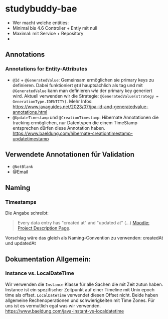 # studybuddy-bae

- Wer macht welche entities:
- Minimal bis 4.6 Controller + Entiy mit null
- Maximal: mit Service + Repository
- 


## Annotations
### Annotations for Entity-Attributes
- `@Id` + `@GeneratedValue`: Gemeinsam ermöglichen sie primary keys zu definieren. 
 Dabei funktioniert `@Id` hauptsächlich als tag und mit `@GeneratedValue` kann man definieren *wie* der primary key generiert wird. 
 Aktuell verwenden wir die Strategie: `@GeneratedValue(strategy = GenerationType.IDENTITY)`. 
 Mehr Infos: https://www.javaguides.net/2023/07/jpa-id-and-generatedvalue-annotations.html
- `@UpdateTimestamp` und `@CreationTimestamp`: Hibernate Annotationen die tracking ermöglichen, nur Datentypen die einem TimeStamp entsprechen dürfen diese Annotation haben. https://www.baeldung.com/hibernate-creationtimestamp-updatetimestamp

## Verwendete Annotationen für Validation
- `@NotBlank`
- @Email


## Naming

### Timestamps

Die Angabe schreibt:
> Every data entry has "created at" and "updated at" (...) [Moodle: Project Description Page](https://moodle.technikum-wien.at/mod/page/view.php?id=1963792).  


Vorschlag wäre das gleich als Naming-Convention zu verwenden: createdAt und updatedAt  




## Dokumentation Allgemein: 
### Instance vs. LocalDateTime
Wir verwenden die `Instance` Klasse für alle Sachen die mit Zeit zutun haben. 
Instance ist ein spezifischer Zeitpunkt auf einer Timeline mit Unix epoch time als offset. `LocalDateTime` verwendet diesen 
Offset nicht. Beide haben allgemeine Rechenoperationen und schwierigkeiten mit Time Zones. 
Für uns ist es vermutlich egal was wir verwenden. https://www.baeldung.com/java-instant-vs-localdatetime

